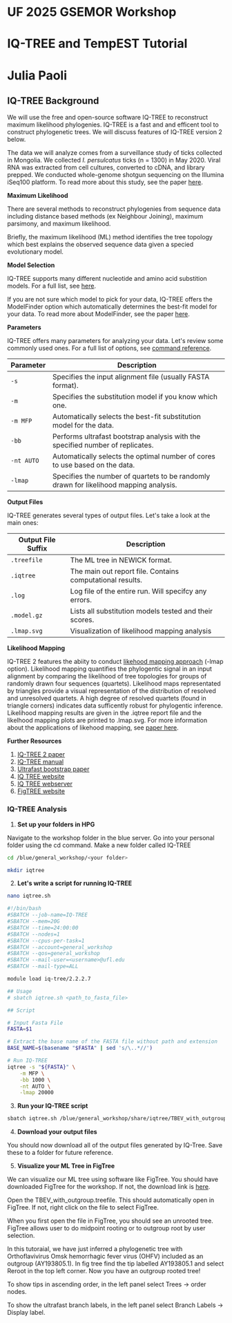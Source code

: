 # UF 2025 GSEMOR Workshop
# IQ-TREE and TempEST Tutorial
# Julia Paoli

## IQ-TREE Background

We will use the free and open-source software IQ-TREE to reconstruct maximum likelihood phylogenies. IQ-TREE is a fast and and efficent tool to construct phylogenetic trees. We will discuss features of IQ-TREE version 2 below. 

The data we will analyze comes from a surveillance study of ticks collected in Mongolia. We collected *I. persulcatus* ticks (n = 1300) in May 2020. Viral RNA was extracted from cell cultures, converted to cDNA, and library prepped. We conducted whole-genome shotgun sequencing on the Illumina iSeq100 platform. To read more about this study, see the paper [here](https://www.mdpi.com/2076-0817/13/12/1086).

**Maximum Likelihood**

There are several methods to reconstruct phylogenies from sequence data including distance based methods (ex Neighbour Joining), maximum parsimony, and maximum likelihood. 

Briefly, the maximum likelihood (ML) method identifies the tree topology which best explains the observed sequence data given a specied evolutionary model. 

**Model Selection**

IQ-TREE supports many different nucleotide and amino acid substition models. For a full list, see [here](https://iqtree.github.io/doc/Substitution-Models). 

If you are not sure which model to pick for your data, IQ-TREE offers the ModelFinder option which automatically determines the best-fit model for your data. To read more about ModelFinder, see the paper [here](https://www.nature.com/articles/nmeth.4285). 

**Parameters**

IQ-TREE offers many parameters for analyzing your data. Let's review some commonly used ones. For a full list of options, see [command reference](https://iqtree.github.io/doc/Command-Reference#general-options). 


| Parameter       | Description                                                                 |
|-----------------|-----------------------------------------------------------------------------|
| `-s`            | Specifies the input alignment file (usually FASTA format).                |
| `-m`            | Specifies the substitution model if you know which one.                    |
| `-m MFP`        | Automatically selects the best-fit substitution model for the data.        |
| `-bb`           | Performs ultrafast bootstrap analysis with the specified number of replicates. |
| `-nt AUTO`      | Automatically selects the optimal number of cores to use based on the data.|
| `-lmap`         | Specifies the number of quartets to be randomly drawn for likelihood mapping analysis. |

**Output Files**

IQ-TREE generates several types of output files. Let's take a look at the main ones:

| Output File Suffix       | Description                                                                 |
|-----------------|-----------------------------------------------------------------------------|
| `.treefile`            | The ML tree in NEWICK format.                |
| `.iqtree`            | The main out report file. Contains computational results.                    |
| `.log`        | Log file of the entire run. Will specifcy any errors.        |
| `.model.gz`           | Lists all substitution models tested and their scores. |
| `.lmap.svg`         | Visualization of likelihood mapping analysis |

**Likelihood Mapping**

IQ-TREE 2 features the abiity to conduct [likehood mapping approach](https://www.pnas.org/doi/full/10.1073/pnas.94.13.6815) (-lmap option). Likelihood mapping quantifies the phylogentic signal in an input alignment by comparing the likelihood of tree topologies for groups of randomly drawn four sequences (quartets). Likelihood maps representated by triangles provide a visual representation of the distribution of resolved and unresolved quartets. A high degree of resolved quartets (found in triangle corners) indicates data sufficently robust for phylogentic inference. Likelihood mapping results are given in the .iqtree report file and the likelhood mapping plots are printed to .lmap.svg. For more information about the applications of likehood mapping, see [paper here](https://publichealth.jmir.org/2020/2/e19170/).

**Further Resources**

1. [IQ-TREE 2 paper](https://academic.oup.com/mbe/article/37/5/1530/5721363)
2. [IQ-TREE manual](http://www.iqtree.org/doc/iqtree-doc.pdf)
3. [Ultrafast bootstrap paper](https://pubmed.ncbi.nlm.nih.gov/29077904/)
4. [IQ TREE website](https://iqtree.github.io/)
5. [IQ TREE webserver](http://iqtree.cibiv.univie.ac.at/)
6. [FigTREE website](https://tree.bio.ed.ac.uk/software/figtree/)

### IQ-TREE Analysis


1. **Set up your folders in HPG**

Navigate to the workshop folder in the blue server. Go into your personal folder using the cd command. Make a new folder called IQ-TREE

```bash
cd /blue/general_workshop/<your folder>
```

```bash
mkdir iqtree
```

2. **Let's write a script for running IQ-TREE**

```bash
nano iqtree.sh
```

```bash
#!/bin/bash
#SBATCH --job-name=IQ-TREE
#SBATCH --mem=20G
#SBATCH --time=24:00:00
#SBATCH --nodes=1
#SBATCH --cpus-per-task=1
#SBATCH --account=general_workshop
#SBATCH --qos=general_workshop
#SBATCH --mail-user=<username>@ufl.edu
#SBATCH --mail-type=ALL

module load iq-tree/2.2.2.7

## Usage
# sbatch iqtree.sh <path_to_fasta_file>

## Script

# Input Fasta File
FASTA=$1

# Extract the base name of the FASTA file without path and extension
BASE_NAME=$(basename "$FASTA" | sed 's/\..*//')

# Run IQ-TREE
iqtree -s "${FASTA}" \
    -m MFP \
    -bb 1000 \
    -nt AUTO \
    -lmap 20000
```

3. **Run your IQ-TREE script**
```bash
sbatch iqtree.sh /blue/general_workshop/share/iqtree/TBEV_with_outgroup.fasta
```

4. **Download your output files**

You should now download all of the output files generated by IQ-Tree. Save these to a folder for future reference. 

5. **Visualize your ML Tree in FigTree**

We can visualize our ML tree using software like FigTree. You should have downloaded FigTree for the workshop. If not, the download link is [here](https://github.com/rambaut/figtree/releases).

Open the TBEV_with_outgroup.treefile. This should automatically open in FigTree. If not, right click on the file to select FigTree. 

When you first open the file in FigTree, you should see an unrooted tree. FigTree allows user to do midpoint rooting or to outgroup root by user selection. 

In this tutoraial, we have just inferred a phylogenetic tree with Orthoflavivirus Omsk hemorrhagic fever virus (OHFV) included as an outgroup (AY193805.1). In fig tree find the tip labelled AY193805.1 and select Reroot in the top left corner. Now you have an outgroup rooted tree!

To show tips in ascending order, in the left panel select Trees &rarr; order nodes.

To show the ultrafast branch labels, in the left panel select Branch Labels &rarr; Display label.

